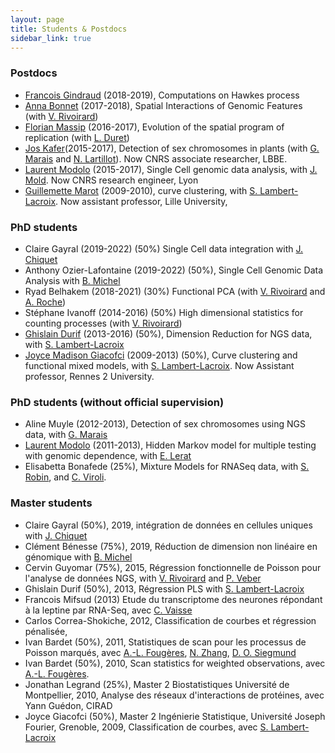 ```yaml
---
layout: page
title: Students & Postdocs
sidebar_link: true
---
```


### Postdocs

- [Francois Gindraud](https://lbbe.univ-lyon1.fr/-Gindraud-Francois-.html) (2018-2019), Computations on Hawkes process
- [Anna Bonnet](https://anna.biogeek.land/) (2017-2018), Spatial Interactions of Genomic Features (with [V. Rivoirard](https://www.ceremade.dauphine.fr/~rivoirar/))
- [Florian Massip](https://scholar.google.fr/citations?user=1NBY-s4AAAAJ&hl=fr) (2016-2017), Evolution of the spatial program of replication (with [L. Duret](https://lbbe.univ-lyon1.fr/-Duret-Laurent-.html))
- [Jos Kafer](https://lbbe.univ-lyon1.fr/-Kafer-Jos-.html)(2015-2017), Detection of sex chromosomes in plants (with [G. Marais](https://lbbe.univ-lyon1.fr/-Marais-Gabriel-.html) and [N. Lartillot](https://lbbe.univ-lyon1.fr/-Lartillot-Nicolas-.html)). Now CNRS associate researcher, LBBE.
- [Laurent Modolo](http://www.ens-lyon.fr/LBMC/laboratoire/annuaire/modolo-laurent) (2015-2017), Single Cell genomic data analysis, with [J. Mold](http://ki.se/en/cmb/jonas-frisens-group). Now CNRS research engineer, Lyon
- [Guillemette Marot](http://cerim.univ-lille2.fr/pages-individuelles-chercheurs/pages-perso-guillemette-marot/guillemette-marot-briend.html) (2009-2010), curve clustering, with [S. Lambert-Lacroix](http://membres-timc.imag.fr/Sophie.Lambert/). Now assistant professor, Lille University,

### PhD students

- Claire Gayral (2019-2022) (50%) Single Cell data integration with [J. Chiquet](http://julien.cremeriefamily.info/) 
- Anthony Ozier-Lafontaine (2019-2022) (50%), Single Cell Genomic Data Analysis with [B. Michel](http://bertrand.michel.perso.math.cnrs.fr/)
- Ryad Belhakem (2018-2021) (30%) Functional PCA (with [V. Rivoirard](https://www.ceremade.dauphine.fr/~rivoirar/) and [A. Roche](https://www.ceremade.dauphine.fr/~roche/))
- Stéphane Ivanoff (2014-2016) (50%) High dimensional statistics for counting processes (with [V. Rivoirard](https://www.ceremade.dauphine.fr/~rivoirar/))
- [Ghislain Durif](https://dg.frama.site/) (2013-2016) (50%), Dimension Reduction for NGS data, with [S. Lambert-Lacroix](http://membres-timc.imag.fr/Sophie.Lambert/)
- [Joyce Madison Giacofci](https://perso.univ-rennes2.fr/joyce.giacofci) (2009-2013) (50%), Curve clustering and functional mixed models, with [S. Lambert-Lacroix](http://membres-timc.imag.fr/Sophie.Lambert/). Now Assistant professor, Rennes 2 University.

### PhD students (without official supervision)

- Aline Muyle (2012-2013), Detection of sex chromosomes using NGS data, with [G. Marais](https://lbbe.univ-lyon1.fr/-Marais-Gabriel-.html)
- [Laurent Modolo](http://www.ens-lyon.fr/LBMC/laboratoire/annuaire/modolo-laurent) (2011-2013), Hidden Markov model for multiple testing with genomic dependence, with [E. Lerat](https://lbbe.univ-lyon1.fr/-Lerat-Emmanuelle-.html)
- Elisabetta Bonafede (25%), Mixture Models for RNASeq data, with [S. Robin](https://www6.inra.fr/mia-paris/Equipes/Membres/Stephane-Robin), and [C. Viroli](https://www.unibo.it/sitoweb/cinzia.viroli).

### Master students

- Claire Gayral (50%), 2019, intégration de données en cellules uniques with  [J. Chiquet](http://julien.cremeriefamily.info/) 
- Clément Bénesse (75%), 2019, Réduction de dimension non linéaire en génomique with [B. Michel](http://bertrand.michel.perso.math.cnrs.fr/)
- Cervin Guyomar (75%), 2015, Régression fonctionnelle de Poisson pour l'analyse de données NGS, with  [V. Rivoirard](https://www.ceremade.dauphine.fr/~rivoirar/) and [P. Veber](https://lbbe.univ-lyon1.fr/-Veber-Philippe-.html)
- Ghislain Durif (50%), 2013, Régression PLS with [S. Lambert-Lacroix](http://membres-timc.imag.fr/Sophie.Lambert/)
- Francois Mifsud (2013) Etude du transcriptome des neurones répondant à la leptine par RNA-Seq, avec [C. Vaisse](https://bms.ucsf.edu/faculty/christian-vaisse-md-phd)
- Carlos Correa-Shokiche, 2012, Classification de courbes et régression pénalisée,
- Ivan Bardet (50%), 2011, Statistiques de scan pour les processus de Poisson marqués, avec [A.-L. Fougères](http://math.univ-lyon1.fr/~fougeres/), [N. Zhang](https://statistics.wharton.upenn.edu/profile/nzh/), [D. O. Siegmund](https://statistics.stanford.edu/people/david-o-siegmund)
- Ivan Bardet (50%), 2010, Scan statistics for weighted observations, avec [A.-L. Fougères](http://math.univ-lyon1.fr/~fougeres/).
- Jonathan Legrand (25%), Master 2 Biostatistiques Université de Montpellier, 2010, Analyse des réseaux d'interactions de protéines, avec Yann Guédon, CIRAD
- Joyce Giacofci (50%), Master 2 Ingénierie Statistique, Université Joseph Fourier, Grenoble, 2009, Classification de courbes, avec [S. Lambert-Lacroix](http://membres-timc.imag.fr/Sophie.Lambert/)
